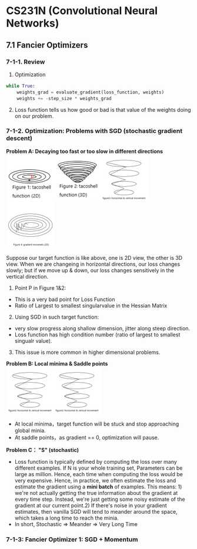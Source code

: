 # CS231N (Convolutional Neural Networks)
## 7.1 Fancier Optimizers 

### 7-1-1. Review
1. Optimization
```python
while True:
    weights_grad = evaluate_gradient(loss_function, weights)
    weights += -step_size * weights_grad
```
2. Loss function tells us how good or bad is that value of the weights doing on our problem.

### 7-1-2. Optimization: Problems with SGD (stochastic gradient descent)
**Problem A: Decaying too fast or too slow in different directions**
<br/>
<img src="https://github.com/dabaitudiu/cs_notes/blob/master/CS231N/fig1.png" width = "128" height = "128" alt="fig1" align=left padding= "100" />
<img src="https://github.com/dabaitudiu/cs_notes/blob/master/CS231N/fig2.png" width = "128" height = "128" alt="fig2" align=left />
<img src="https://github.com/dabaitudiu/cs_notes/blob/master/CS231N/fig3.png" width = "128" height = "128" alt="fig3" align=left />
<img src="https://github.com/dabaitudiu/cs_notes/blob/master/CS231N/fig4.png" width = "128" height = "128" alt="fig4"  />
<br/>

Suppose our target function is like above, one is 2D view, the other is 3D view. When we are changeing in horizontal directions, our loss changes slowly; but if we move up & down, our loss changes sensitively in the vertical direction.
1. Point P in Figure 1&2:
- This is a very bad point for Loss Function
- Ratio of Largest to smallest singularvalue in the Hessian Matrix
2. Using SGD in such target function:
- very slow progress along shallow dimension, jitter along steep direction.
- Loss function has high condition number (ratio of largest to smallest singualr value).
3. This issue is more common in higher dimensional problems.

**Problem B: Local minima & Saddle points**
<br/>
<img src="https://github.com/dabaitudiu/cs_notes/blob/master/CS231N/fig3.png" width = "128" height = "128" alt="fig3" align=left />
<img src="https://github.com/dabaitudiu/cs_notes/blob/master/CS231N/fig3.png" width = "128" height = "128" alt="fig3"  />
<br/>
- At local minima，target function will be stuck and stop approaching global minia.
- At saddle points，as gradient == 0, optimization will pause.

**Problem C： "S" (stochastic)**
- Loss function is typically defined by computing the loss over many different examples. If N is your whole training set, Parameters can be large as million. Hence, each time when computing the loss would be very expensive. Hence, in practice, we often estimate the loss and estimate the gradient using a **mini batch** of examples. This means: 1) we're not actually getting the true information about the gradient at every time step. Instead, we're just getting some noisy estimate of the gradient at our current point.2) If there's noise in your gradient estimates, then vanilla SGD will tend to meander around the space, which takes a long time to reach the minia.
- In short, Stochastic => Meander => Very Long Time

### 7-1-3: Fancier Optimizer 1: SGD + Momentum


